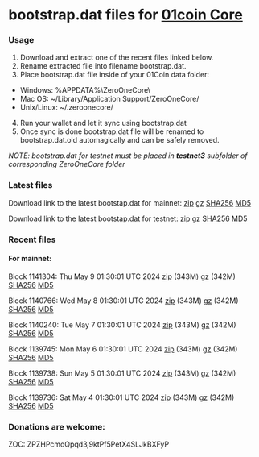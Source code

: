 # bootstrap.dat files for [01coin Core](https://01coin.io)

### Usage

1. Download and extract one of the recent files linked below.
2. Rename extracted file into filename bootstrap.dat.
3. Place bootstrap.dat file inside of your 01Coin data folder:
 - Windows: %APPDATA%\ZeroOneCore\
 - Mac OS: ~/Library/Application Support/ZeroOneCore/
 - Unix/Linux: ~/.zeroonecore/
4. Run your wallet and let it sync using bootstrap.dat
5. Once sync is done bootstrap.dat file will be renamed to bootstrap.dat.old automagically and can be safely removed.

_NOTE: bootstrap.dat for testnet must be placed in **testnet3** subfolder of corresponding ZeroOneCore folder_

### Latest files
Download link to the latest bootstap.dat for mainnet: [zip](https://files.01coin.io/mainnet/bootstrap.dat.zip) [gz](https://files.01coin.io/mainnet/bootstrap.dat.tar.gz) [SHA256](https://files.01coin.io/mainnet/sha256.txt) [MD5](https://files.01coin.io/mainnet/md5.txt)

Download link to the latest bootstap.dat for testnet: [zip](https://files.01coin.io/testnet/bootstrap.dat.zip) [gz](https://files.01coin.io/testnet/bootstrap.dat.tar.gz) [SHA256](https://files.01coin.io/testnet/sha256.txt) [MD5](https://files.01coin.io/testnet/md5.txt)

### Recent files

#### For mainnet:

Block 1141304: Thu May  9 01:30:01 UTC 2024 [zip](https://files.01coin.io/mainnet/2024-05-09/bootstrap.dat.zip) (343M) [gz](https://files.01coin.io/mainnet/2024-05-09/bootstrap.dat.tar.gz) (342M) [SHA256](https://files.01coin.io/mainnet/2024-05-09/sha256.txt) [MD5](https://files.01coin.io/mainnet/2024-05-09/md5.txt)

Block 1140766: Wed May  8 01:30:01 UTC 2024 [zip](https://files.01coin.io/mainnet/2024-05-08/bootstrap.dat.zip) (343M) [gz](https://files.01coin.io/mainnet/2024-05-08/bootstrap.dat.tar.gz) (342M) [SHA256](https://files.01coin.io/mainnet/2024-05-08/sha256.txt) [MD5](https://files.01coin.io/mainnet/2024-05-08/md5.txt)

Block 1140240: Tue May  7 01:30:01 UTC 2024 [zip](https://files.01coin.io/mainnet/2024-05-07/bootstrap.dat.zip) (343M) [gz](https://files.01coin.io/mainnet/2024-05-07/bootstrap.dat.tar.gz) (342M) [SHA256](https://files.01coin.io/mainnet/2024-05-07/sha256.txt) [MD5](https://files.01coin.io/mainnet/2024-05-07/md5.txt)

Block 1139745: Mon May  6 01:30:01 UTC 2024 [zip](https://files.01coin.io/mainnet/2024-05-06/bootstrap.dat.zip) (343M) [gz](https://files.01coin.io/mainnet/2024-05-06/bootstrap.dat.tar.gz) (342M) [SHA256](https://files.01coin.io/mainnet/2024-05-06/sha256.txt) [MD5](https://files.01coin.io/mainnet/2024-05-06/md5.txt)

Block 1139738: Sun May  5 01:30:01 UTC 2024 [zip](https://files.01coin.io/mainnet/2024-05-05/bootstrap.dat.zip) (343M) [gz](https://files.01coin.io/mainnet/2024-05-05/bootstrap.dat.tar.gz) (342M) [SHA256](https://files.01coin.io/mainnet/2024-05-05/sha256.txt) [MD5](https://files.01coin.io/mainnet/2024-05-05/md5.txt)

Block 1139736: Sat May  4 01:30:01 UTC 2024 [zip](https://files.01coin.io/mainnet/2024-05-04/bootstrap.dat.zip) (343M) [gz](https://files.01coin.io/mainnet/2024-05-04/bootstrap.dat.tar.gz) (342M) [SHA256](https://files.01coin.io/mainnet/2024-05-04/sha256.txt) [MD5](https://files.01coin.io/mainnet/2024-05-04/md5.txt)


### Donations are welcome:

ZOC: ZPZHPcmoQpqd3j9ktPf5PetX4SLJkBXFyP

